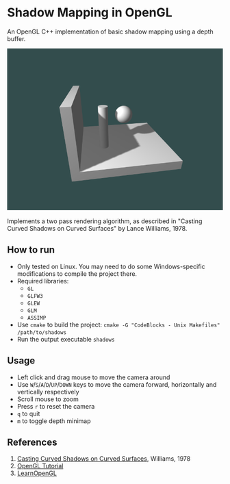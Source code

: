 # Shadow Mapping in OpenGL

An OpenGL C++ implementation of basic shadow mapping using a depth buffer.
    <center>![Image](assets/scene_screenshot.png)</center>

Implements a two pass rendering algorithm, as described in "Casting Curved Shadows on Curved Surfaces" by Lance Williams, 1978.

## How to run

* Only tested on Linux. You may need to do some Windows-specific modifications to compile the project there. 
* Required libraries:
    * `GL`
    * `GLFW3`
    * `GLEW`
    * `GLM`
    * `ASSIMP`
* Use `cmake` to build the project: `cmake -G "CodeBlocks - Unix Makefiles" /path/to/shadows`
* Run the output executable `shadows`

## Usage

* Left click and drag mouse to move the camera around
* Use `W`/`S`/`A`/`D`/`UP`/`DOWN` keys to move the camera forward, horizontally and vertically respectively
* Scroll mouse to zoom
* Press `r` to reset the camera
* `q` to quit
* `m` to toggle depth minimap

## References
1. [Casting Curved Shadows on Curved Surfaces](https://dl.acm.org/doi/10.1145/280811.280975), Williams, 1978
2. [OpenGL Tutorial](http://www.opengl-tutorial.org/intermediate-tutorials/tutorial-16-shadow-mapping/)
3. [LearnOpenGL](https://learnopengl.com/Advanced-Lighting/Shadows/Shadow-Mapping)
